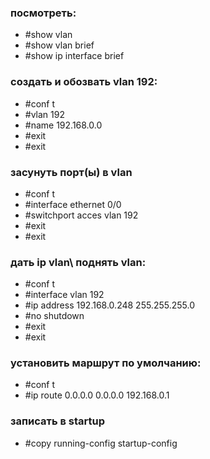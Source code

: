### посмотреть:
* #show vlan
* #show vlan brief
* #show ip interface brief


### создать и обозвать vlan 192:
* #conf t
* #vlan 192
* #name 192.168.0.0
* #exit
* #exit

### засунуть порт(ы) в vlan
* #conf t
* #interface ethernet 0/0
* #switchport acces vlan 192
* #exit
* #exit

### дать ip vlan\ поднять vlan:
* #conf t
* #interface vlan 192
* #ip address 192.168.0.248 255.255.255.0
* #no shutdown
* #exit
* #exit

### установить маршрут по умолчанию:
* #conf t
* #ip route 0.0.0.0 0.0.0.0 192.168.0.1

### записать в startup
* #copy running-config startup-config
